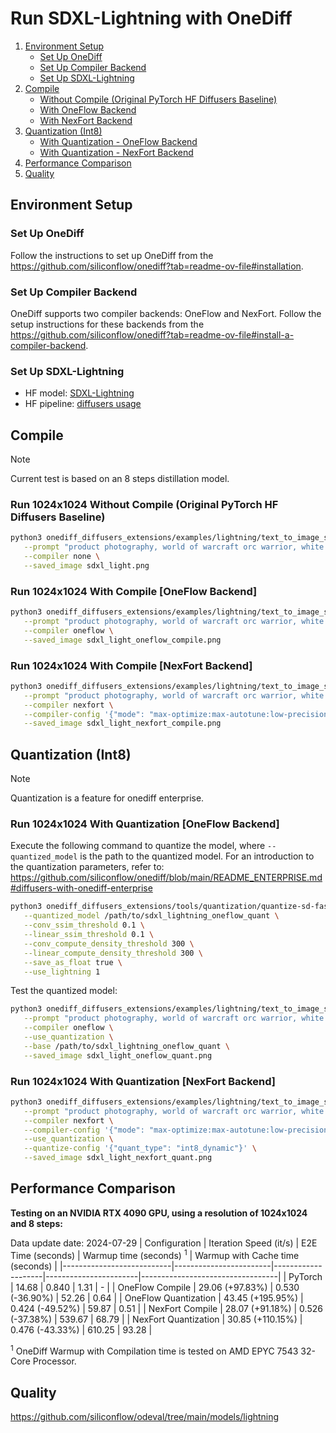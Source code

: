 # Run SDXL-Lightning with OneDiff

1. [Environment Setup](#environment-setup)
   - [Set Up OneDiff](#set-up-onediff)
   - [Set Up Compiler Backend](#set-up-compiler-backend)
   - [Set Up SDXL-Lightning](#set-up-sdxl-lightning)
2. [Compile](#compile)
   - [Without Compile (Original PyTorch HF Diffusers Baseline)](#without-compile)
   - [With OneFlow Backend](#with-oneflow-backend)
   - [With NexFort Backend](#with-nexfort-backend)
3. [Quantization (Int8)](#quantization)
   - [With Quantization - OneFlow Backend](#with-quantization---oneflow-backend)
   - [With Quantization - NexFort Backend](#with-quantization---nexfort-backend)
4. [Performance Comparison](#performance-comparison)
5. [Quality](#quality)

## Environment Setup

### Set Up OneDiff
Follow the instructions to set up OneDiff from the https://github.com/siliconflow/onediff?tab=readme-ov-file#installation.

### Set Up Compiler Backend
OneDiff supports two compiler backends: OneFlow and NexFort. Follow the setup instructions for these backends from the https://github.com/siliconflow/onediff?tab=readme-ov-file#install-a-compiler-backend.


### Set Up SDXL-Lightning
- HF model: [SDXL-Lightning](https://huggingface.co/ByteDance/SDXL-Lightning)
- HF pipeline: [diffusers usage](https://huggingface.co/ByteDance/SDXL-Lightning#2-step-4-step-8-step-unet)

## Compile

> [!NOTE]
Current test is based on an 8 steps distillation model.

### Run 1024x1024 Without Compile (Original PyTorch HF Diffusers Baseline)
```bash
python3 onediff_diffusers_extensions/examples/lightning/text_to_image_sdxl_light.py \
   --prompt "product photography, world of warcraft orc warrior, white background" \
   --compiler none \
   --saved_image sdxl_light.png
```

### Run 1024x1024 With Compile [OneFlow Backend]
```bash
python3 onediff_diffusers_extensions/examples/lightning/text_to_image_sdxl_light.py \
   --prompt "product photography, world of warcraft orc warrior, white background" \
   --compiler oneflow \
   --saved_image sdxl_light_oneflow_compile.png
```

### Run 1024x1024 With Compile [NexFort Backend]
```bash
python3 onediff_diffusers_extensions/examples/lightning/text_to_image_sdxl_light.py \
   --prompt "product photography, world of warcraft orc warrior, white background" \
   --compiler nexfort \
   --compiler-config '{"mode": "max-optimize:max-autotune:low-precision", "memory_format": "channels_last", "options": {"triton.fuse_attention_allow_fp16_reduction": false}}' \
   --saved_image sdxl_light_nexfort_compile.png
```


## Quantization (Int8)

> [!NOTE]
Quantization is a feature for onediff enterprise.

### Run 1024x1024 With Quantization [OneFlow Backend]

Execute the following command to quantize the model, where `--quantized_model` is the path to the quantized model. For an introduction to the quantization parameters, refer to: https://github.com/siliconflow/onediff/blob/main/README_ENTERPRISE.md#diffusers-with-onediff-enterprise

```bash
python3 onediff_diffusers_extensions/tools/quantization/quantize-sd-fast.py \
   --quantized_model /path/to/sdxl_lightning_oneflow_quant \
   --conv_ssim_threshold 0.1 \
   --linear_ssim_threshold 0.1 \
   --conv_compute_density_threshold 300 \
   --linear_compute_density_threshold 300 \
   --save_as_float true \
   --use_lightning 1
```

Test the quantized model:

```bash
python3 onediff_diffusers_extensions/examples/lightning/text_to_image_sdxl_light.py \
   --prompt "product photography, world of warcraft orc warrior, white background" \
   --compiler oneflow \
   --use_quantization \
   --base /path/to/sdxl_lightning_oneflow_quant \
   --saved_image sdxl_light_oneflow_quant.png
```


### Run 1024x1024 With Quantization [NexFort Backend]

```bash
python3 onediff_diffusers_extensions/examples/lightning/text_to_image_sdxl_light.py \
   --prompt "product photography, world of warcraft orc warrior, white background" \
   --compiler nexfort \
   --compiler-config '{"mode": "max-optimize:max-autotune:low-precision", "memory_format": "channels_last", "options": {"triton.fuse_attention_allow_fp16_reduction": false}}' \
   --use_quantization \
   --quantize-config '{"quant_type": "int8_dynamic"}' \
   --saved_image sdxl_light_nexfort_quant.png
```


## Performance Comparison

**Testing on an NVIDIA RTX 4090 GPU, using a resolution of 1024x1024 and 8 steps:**

Data update date: 2024-07-29
| Configuration             | Iteration Speed (it/s) | E2E Time (seconds) | Warmup time (seconds) <sup>1</sup> | Warmup with Cache time (seconds) |
|---------------------------|------------------------|--------------------|-----------------------|----------------------------------|
| PyTorch                   | 14.68                  | 0.840              | 1.31                  | -                                |
| OneFlow Compile           | 29.06 (+97.83%)        | 0.530 (-36.90%)    | 52.26                 | 0.64                             |
| OneFlow Quantization      | 43.45 (+195.95%)       | 0.424 (-49.52%)    | 59.87                 | 0.51                             |
| NexFort Compile           | 28.07 (+91.18%)        | 0.526 (-37.38%)    | 539.67                | 68.79                            |
| NexFort Quantization      | 30.85 (+110.15%)       | 0.476 (-43.33%)    | 610.25                | 93.28                            |

 <sup>1</sup> OneDiff Warmup with Compilation time is tested on AMD EPYC 7543 32-Core Processor.

## Quality
https://github.com/siliconflow/odeval/tree/main/models/lightning
